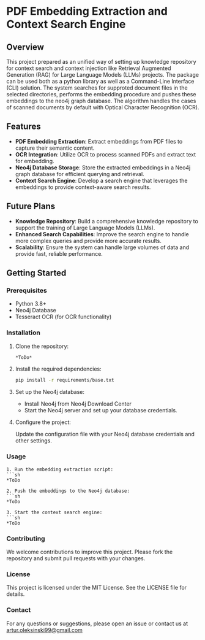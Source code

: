 # PDF Embedding Extraction and Context Search Engine

## Overview

This project prepared as an unified way of setting up knowledge repository for context search and context injection like Retrieval Augmented Generation (RAG) for Large Language Models (LLMs) projects. The package can be used both as a python library as well as a Command-Line Interface (CLI) solution. The system searches for supproted document files in the selected directories, performs the embedding procedure and pushes these embeddings to the neo4j graph database. The algorithm handles the cases of scanned documents by default with Optical Character Recognition (OCR). 


## Features
- **PDF Embedding Extraction**: Extract embeddings from PDF files to capture their semantic content.
- **OCR Integration**: Utilize OCR to process scanned PDFs and extract text for embedding.
- **Neo4j Database Storage**: Store the extracted embeddings in a Neo4j graph database for efficient querying and retrieval.
- **Context Search Engine**: Develop a search engine that leverages the embeddings to provide context-aware search results.

## Future Plans
- **Knowledge Repository**: Build a comprehensive knowledge repository to support the training of Large Language Models (LLMs).
- **Enhanced Search Capabilities**: Improve the search engine to handle more complex queries and provide more accurate results.
- **Scalability**: Ensure the system can handle large volumes of data and provide fast, reliable performance.

## Getting Started
### Prerequisites
- Python 3.8+
- Neo4j Database
- Tesseract OCR (for OCR functionality)

### Installation
1. Clone the repository:
   ```sh
   *ToDo*

2. Install the required dependencies:
    ```sh
    pip install -r requirements/base.txt
3. Set up the Neo4j database:

    * Install Neo4j from Neo4j Download Center
    * Start the Neo4j server and set up your database credentials.

4. Configure the project:

    Update the configuration file with your Neo4j database credentials and other settings.

### Usage
    1. Run the embedding extraction script:
    ```sh
    *ToDo

    2. Push the embeddings to the Neo4j database:
    ```sh
    *ToDo

    3. Start the context search engine:
    ```sh
    *ToDo

### Contributing
We welcome contributions to improve this project. Please fork the repository and submit pull requests with your changes.

### License
This project is licensed under the MIT License. See the LICENSE file for details.

### Contact
For any questions or suggestions, please open an issue or contact us at artur.oleksinski99@gmail.com
